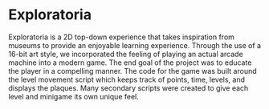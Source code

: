 # Exploratoria
Exploratoria is a 2D top-down experience that takes inspiration from museums to provide an enjoyable learning experience. Through the use of a 16-bit art style, we incorporated the feeling of playing an actual arcade machine into a modern game. The end goal of the project was to educate the player in a compelling manner. The code for the game was built around the level movement script which keeps track of points, time, levels, and displays the plaques. Many secondary scripts were created to give each level and minigame its own unique feel. 
